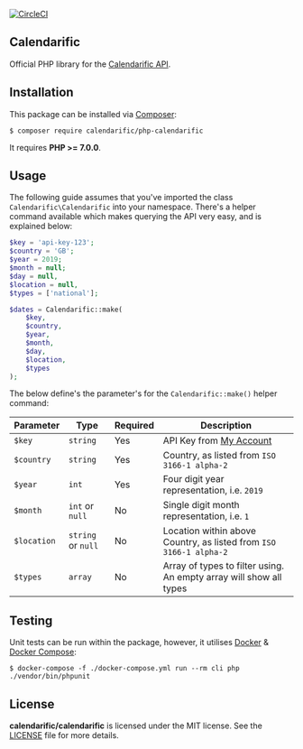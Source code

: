 [![CircleCI](https://circleci.com/gh/calendarific/php-calendarific.svg?style=svg)](https://circleci.com/gh/calendarific/php-calendarific)

Calendarific
-------

Official PHP library for the [Calendarific API](https://calendarific.com).


Installation
-------

This package can be installed via [Composer](https://getcomposer.org):

```shell
$ composer require calendarific/php-calendarific
```

It requires **PHP >= 7.0.0**.


Usage
-------

The following guide assumes that you've imported the class `Calendarific\Calendarific` into your namespace. There's a helper command available which makes querying the API very easy, and is explained below:

```php
$key = 'api-key-123';
$country = 'GB';
$year = 2019;
$month = null;
$day = null,
$location = null,
$types = ['national'];

$dates = Calendarific::make(
    $key,
    $country,
    $year,
    $month,
    $day,
    $location,
    $types
);
```

The below define's the parameter's for the `Calendarific::make()` helper command:

| Parameter | Type | Required | Description |
| --- | --- | --- | --- |
| `$key`  | `string` | Yes | API Key from [My Account](https://calendarific.com/account) |
| `$country`  | `string` | Yes | Country, as listed from `ISO 3166-1 alpha-2` |
| `$year`  | `int` | Yes | Four digit year representation, i.e. `2019` |
| `$month`  | `int` or `null` | No | Single digit month representation, i.e. `1`  |
| `$location`  | `string` or `null` | No | Location within above Country, as listed from `ISO 3166-1 alpha-2` |
| `$types`  | `array` | No | Array of types to filter using. An empty array will show all types |


Testing
-------

Unit tests can be run within the package, however, it utilises [Docker](https://www.docker.com/community-edition) &amp; [Docker Compose](https://docs.docker.com/compose/install):

```shell
$ docker-compose -f ./docker-compose.yml run --rm cli php ./vendor/bin/phpunit
```


License
-------

**calendarific/calendarific** is licensed under the MIT license.  See the [LICENSE](LICENSE) file for more details.
